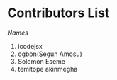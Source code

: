 # Contributors List 

*Names*

1. icodejsx  
2. ogbon(Segun Amosu)
3. Solomon Eseme
4. temitope akinmegha


